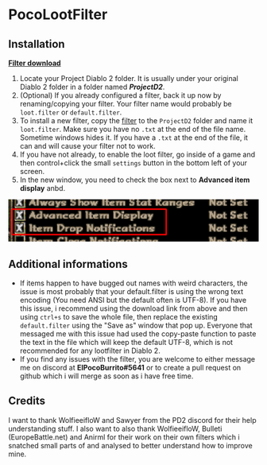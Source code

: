 # PocoLootFilter
## Installation
[**Filter download**](https://raw.githubusercontent.com/rockbyo5/PocoLootFilter/main/default.filter)
1. Locate your Project Diablo 2 folder. It is usually under your original Diablo 2 folder in a folder named ***ProjectD2***.
2. (Optional) If you already configured a filter, back it up now by renaming/copying your filter. Your filter name would probably be `loot.filter` or `default.filter`.
3. To install a new filter, copy the [filter](https://raw.githubusercontent.com/rockbyo5/PocoLootFilter/main/default.filter) to the `ProjectD2` folder and name it `loot.filter`. Make sure you have no `.txt` at the end of the file name. Sometime windows hides it. If you have a `.txt` at the end of the file, it can and will cause your filter not to work.
4. If you have not already, to enable the loot filter, go inside of a game and then control+click the small `settings` button in the bottom left of your screen.
5. In the new window, you need to check the box next to **Advanced item display** anbd.

![Checkboxes in settings](/images/checkboxes.png)
## Additional informations
- If items happen to have bugged out names with weird characters, the issue is most probably that your default.filter is using the wrong text encoding (You need ANSI but the default often is UTF-8). If you have this issue, i recommend using the download link from above and then using `ctrl+s` to save the whole file, then replace the existing `default.filter` using the "Save as" window that pop up. Everyone that messaged me with this issue had used the copy-paste function to paste the text in the file which will keep the default UTF-8, which is not recommended for any lootfilter in Diablo 2.
- If you find any issues with the filter, you are welcome to either message me on discord at **ElPocoBurrito#5641** or to create a pull request on github which i will merge as soon as i have free time.

## Credits
I want to thank WolfieeifloW and Sawyer from the PD2 discord for their help understanding stuff. I also want to also thank WolfieeifloW, Bulleti (EuropeBattle.net) and Anirml for their work on their own filters which i snatched small parts of and analysed to better understand how to improve mine.
